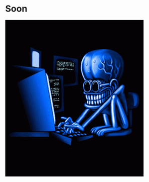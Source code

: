 # Soon

![Soon GIF](./public/coding-typing.gif) <!-- Replace `path_to_your_gif.gif` with the actual path to your GIF file -->
